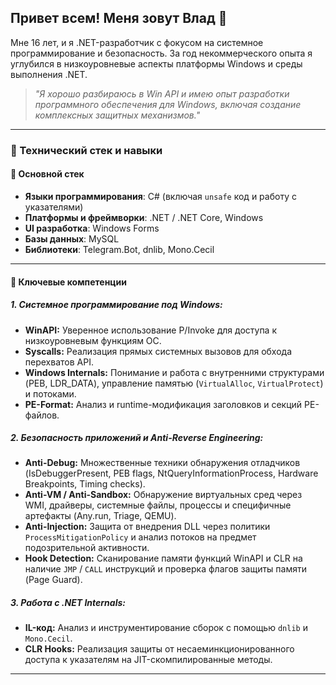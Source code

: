 ## Привет всем! Меня зовут Влад 👋

Мне 16 лет, и я .NET-разработчик с фокусом на системное программирование и безопасность. За год некоммерческого опыта я углубился в низкоуровневые аспекты платформы Windows и среды выполнения .NET.

> *"Я хорошо разбираюсь в Win API и имею опыт разработки программного обеспечения для Windows, включая создание комплексных защитных механизмов."*

---

### 💼 Технический стек и навыки

#### 🔷 Основной стек
- **Языки программирования**: C# (включая `unsafe` код и работу с указателями)
- **Платформы и фреймворки**: .NET / .NET Core, Windows
- **UI разработка**: Windows Forms
- **Базы данных**: MySQL
- **Библиотеки**: Telegram.Bot, dnlib, Mono.Cecil

---

#### 🔧 Ключевые компетенции

##### **1. Системное программирование под Windows:**
- **WinAPI:** Уверенное использование P/Invoke для доступа к низкоуровневым функциям ОС.
- **Syscalls:** Реализация прямых системных вызовов для обхода перехватов API.
- **Windows Internals:** Понимание и работа с внутренними структурами (PEB, LDR_DATA), управление памятью (`VirtualAlloc`, `VirtualProtect`) и потоками.
- **PE-Format:** Анализ и runtime-модификация заголовков и секций PE-файлов.

##### **2. Безопасность приложений и Anti-Reverse Engineering:**
- **Anti-Debug:** Множественные техники обнаружения отладчиков (IsDebuggerPresent, PEB flags, NtQueryInformationProcess, Hardware Breakpoints, Timing checks).
- **Anti-VM / Anti-Sandbox:** Обнаружение виртуальных сред через WMI, драйверы, системные файлы, процессы и специфичные артефакты (Any.run, Triage, QEMU).
- **Anti-Injection:** Защита от внедрения DLL через политики `ProcessMitigationPolicy` и анализ потоков на предмет подозрительной активности.
- **Hook Detection:** Сканирование памяти функций WinAPI и CLR на наличие `JMP` / `CALL` инструкций и проверка флагов защиты памяти (Page Guard).

##### **3. Работа с .NET Internals:**
- **IL-код:** Анализ и инструментирование сборок с помощью `dnlib` и `Mono.Cecil`.
- **CLR Hooks:** Реализация защиты от несаеминкционированного доступа к указателям на JIT-скомпилированные методы.

---

